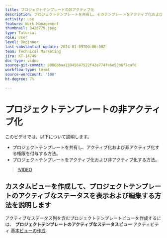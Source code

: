 ```yaml
---
title: プロジェクトテンプレートの非アクティブ化
description: プロジェクトテンプレートを共有し、そのテンプレートをアクティブ化および非アクティブ化する権限を付与する方法、およびプロジェクトテンプレートをアクティブ化および非アクティブ化する方法について説明します。
activity: use
feature: Work Management
thumbnail: 3426779.jpeg
type: Tutorial
role: User
level: Beginner
last-substantial-update: 2024-01-09T00:00:00Z
team: Technical Marketing
jira: KT-14749
doc-type: video
source-git-commit: 6800bbaa25945647522f42e774fa6e53b6f7cafd
workflow-type: tm+mt
source-wordcount: '100'
ht-degree: 7%

---
```


# プロジェクトテンプレートの非アクティブ化

このビデオでは、以下について説明します。

* プロジェクトテンプレートを共有し、アクティブ化および非アクティブ化する権限を付与する方法。
* プロジェクトテンプレートをアクティブ化および非アクティブ化する方法。

>[!VIDEO](https://video.tv.adobe.com/v/3426779/?quality=12&learn=on)

## カスタムビューを作成して、プロジェクトテンプレートのアクティブなステータスを表示および編集する方法を説明します

アクティブなステータス列を含むプロジェクトテンプレートビューを作成するには、 **プロジェクトテンプレートのアクティブなステータスビュー** アクティビティ [基本ビューの作成](https://experienceleague.adobe.com/docs/workfront-learn/tutorials-workfront/reporting/basic-reporting/create-a-basic-view.html?lang=ja).
